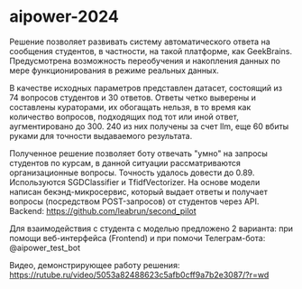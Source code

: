 # aipower-2024

Решение позволяет развивать систему автоматического ответа на сообщения студентов, в частности, на такой платформе, как GeekBrains. Предусмотрена возможность переобучения и накопления данных по мере функционирования в режиме реальных данных.

В качестве исходных параметров представлен датасет, состоящий из 74 вопросов студентов и 30 ответов. Ответы четко выверены и составлены кураторами, их обогащать нельзя, в то время как количество вопросов, подходящих под тот или иной ответ, аугментировано до 300. 240 из них получены за счет llm, еще 60 вбиты руками для точности выдаваемого результата.

Полученное решение позволяет боту отвечать "умно" на запросы студентов по курсам, в данной ситуации рассматриваются организационные вопросы. Точность удалось довести до 0.89. Используются SGDClassifier и TfidfVectorizer. На основе модели написан бекэнд-микросервис, который выдает ответы и получает вопросы (посредством POST-запросов) от студентов через API. Backend: https://github.com/leabrun/second_pilot

Для взаимодействия с студента с моделью предложено 2 варианта: при помощи веб-интерфейса (Frontend) и при помочи Телеграм-бота: @aipower_test_bot

Видео, демонстрирующее работу решения: https://rutube.ru/video/5053a82488623c5afb0cff9a7b2e3087/?r=wd

